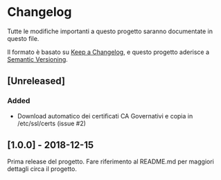 # Changelog
Tutte le modifiche importanti a questo progetto saranno documentate in questo file.

Il formato è basato su [Keep a Changelog](https://keepachangelog.com/en/1.0.0/),
e questo progetto aderisce a [Semantic Versioning](https://semver.org/spec/v2.0.0.html).

## [Unreleased]
### Added
- Download automatico dei certificati CA Governativi e copia in /etc/ssl/certs (issue #2)

## [1.0.0] - 2018-12-15
Prima release del progetto. Fare riferimento al README.md per maggiori dettagli
circa il progetto.